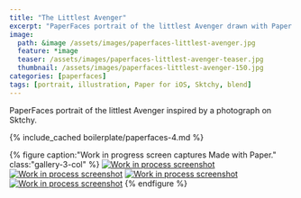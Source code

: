 ```yaml
---
title: "The Littlest Avenger"
excerpt: "PaperFaces portrait of the littlest Avenger drawn with Paper for iOS on an iPad."
image: 
  path: &image /assets/images/paperfaces-littlest-avenger.jpg 
  feature: *image
  teaser: /assets/images/paperfaces-littlest-avenger-teaser.jpg
  thumbnail: /assets/images/paperfaces-littlest-avenger-150.jpg
categories: [paperfaces]
tags: [portrait, illustration, Paper for iOS, Sktchy, blend]
---
```


PaperFaces portrait of the littlest Avenger inspired by a photograph on Sktchy.

{% include_cached boilerplate/paperfaces-4.md %}

{% figure caption:"Work in progress screen captures Made with Paper." class:"gallery-3-col" %}
[![Work in process screenshot](/assets/images/paperfaces-littlest-avenger-process-1-600.jpg)](/assets/images/paperfaces-littlest-avenger-process-1-lg.jpg) [![Work in process screenshot](/assets/images/paperfaces-littlest-avenger-process-2-600.jpg)](/assets/images/paperfaces-littlest-avenger-process-2-lg.jpg) [![Work in process screenshot](/assets/images/paperfaces-littlest-avenger-process-3-600.jpg)](/assets/images/paperfaces-littlest-avenger-process-3-lg.jpg) [![Work in process screenshot](/assets/images/paperfaces-littlest-avenger-process-4-600.jpg)](/assets/images/paperfaces-littlest-avenger-process-4-lg.jpg)
{% endfigure %}
